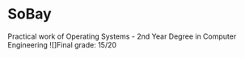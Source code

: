 # SoBay
Practical work of Operating Systems - 2nd Year Degree in Computer Engineering
![]Final grade: 15/20
